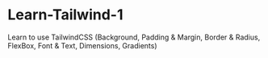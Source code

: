 # Learn-Tailwind-1

Learn to use TailwindCSS (Background, Padding &amp; Margin, Border &amp; Radius, FlexBox, Font &amp; Text, Dimensions, Gradients)
